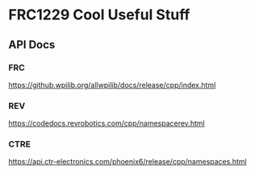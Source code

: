 # FRC1229 Cool Useful Stuff

## API Docs

### FRC
https://github.wpilib.org/allwpilib/docs/release/cpp/index.html
### REV
https://codedocs.revrobotics.com/cpp/namespacerev.html
### CTRE
https://api.ctr-electronics.com/phoenix6/release/cpp/namespaces.html
